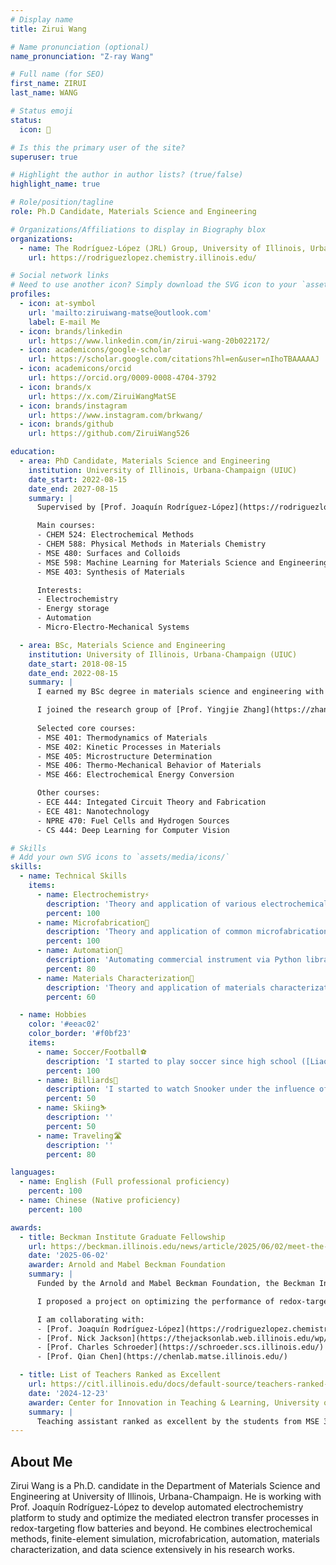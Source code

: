 ```yaml
---
# Display name
title: Zirui Wang

# Name pronunciation (optional)
name_pronunciation: "Z-ray Wang"

# Full name (for SEO)
first_name: ZIRUI
last_name: WANG

# Status emoji
status:
  icon: 🦈

# Is this the primary user of the site?
superuser: true

# Highlight the author in author lists? (true/false)
highlight_name: true

# Role/position/tagline
role: Ph.D Candidate, Materials Science and Engineering

# Organizations/Affiliations to display in Biography blox
organizations:
  - name: The Rodríguez-López (JRL) Group, University of Illinois, Urbana-Champaign
    url: https://rodriguezlopez.chemistry.illinois.edu/

# Social network links
# Need to use another icon? Simply download the SVG icon to your `assets/media/icons/` folder.
profiles:
  - icon: at-symbol
    url: 'mailto:ziruiwang-matse@outlook.com'
    label: E-mail Me
  - icon: brands/linkedin
    url: https://www.linkedin.com/in/zirui-wang-20b022172/
  - icon: academicons/google-scholar
    url: https://scholar.google.com/citations?hl=en&user=nIhoTBAAAAAJ
  - icon: academicons/orcid
    url: https://orcid.org/0009-0008-4704-3792
  - icon: brands/x
    url: https://x.com/ZiruiWangMatSE
  - icon: brands/instagram
    url: https://www.instagram.com/brkwang/
  - icon: brands/github
    url: https://github.com/ZiruiWang526

education:
  - area: PhD Candidate, Materials Science and Engineering
    institution: University of Illinois, Urbana-Champaign (UIUC)
    date_start: 2022-08-15
    date_end: 2027-08-15
    summary: |
      Supervised by [Prof. Joaquín Rodríguez-López](https://rodriguezlopez.chemistry.illinois.edu/), I'm working on automated, high-throughput electrochemical characterization of energy storage materials for redox-flow batteries and beyond. I combine electrochemical methods, automation, micro- and nano-fabrication, finite-element analysis, and data science in my research works.

      Main courses:
      - CHEM 524: Electrochemical Methods
      - CHEM 588: Physical Methods in Materials Chemistry
      - MSE 480: Surfaces and Colloids
      - MSE 598: Machine Learning for Materials Science and Engineering
      - MSE 403: Synthesis of Materials

      Interests:
      - Electrochemistry 
      - Energy storage
      - Automation
      - Micro-Electro-Mechanical Systems

  - area: BSc, Materials Science and Engineering
    institution: University of Illinois, Urbana-Champaign (UIUC)
    date_start: 2018-08-15
    date_end: 2022-08-15
    summary: |
      I earned my BSc degree in materials science and engineering with high honor. I also held a declared minor in electrical engineering. My focus area was microelectronics and electronic properties of semiconducting materials.

      I joined the research group of [Prof. Yingjie Zhang](https://zhang.matse.illinois.edu/) as an undergraduate researcher in the summer of 2021. I worked on developing an encoder-decoder convolutional neural network for nanoscale surface profiling with enhanced precision. This work has been published in [Nano Letters](https://doi.org/10.1021/acs.nanolett.3c04712) and was selected as the journal cover. This experience offered me much more than a publication, but my interest in research, and was part of the reason why I decided to pursue a Ph.D. degree. I not only learned the principle of convolutional neural network, which is something I had very little experience with when I started the project, but also managed to apply the knowledge to tackle scientific problems.
      
      Selected core courses:
      - MSE 401: Thermodynamics of Materials
      - MSE 402: Kinetic Processes in Materials
      - MSE 405: Microstructure Determination
      - MSE 406: Thermo-Mechanical Behavior of Materials
      - MSE 466: Electrochemical Energy Conversion

      Other courses:
      - ECE 444: Integated Circuit Theory and Fabrication
      - ECE 481: Nanotechnology
      - NPRE 470: Fuel Cells and Hydrogen Sources
      - CS 444: Deep Learning for Computer Vision

# Skills
# Add your own SVG icons to `assets/media/icons/`
skills:
  - name: Technical Skills
    items:
      - name: Electrochemistry⚡
        description: 'Theory and application of various electrochemical methods such as cyclic voltammetry (CV), chronoamperometry, bulk electrolysis, etc. Finite-element simulations of electrochemical processes via COMSOL multiphysics'
        percent: 100
      - name: Microfabrication🧷
        description: 'Theory and application of common microfabrication processes such as computer-aided design, photolithography, physical vapor deposition, chemical vapor deposition, dry etch, wet etch, wafer bonding, and device packaging.'
        percent: 100
      - name: Automation🤖
        description: 'Automating commercial instrument via Python libraries. Hardware control via microcontrollers such as Arduino and Raspberry pi.'
        percent: 80
      - name: Materials Characterization🔎
        description: 'Theory and application of materials characterization methods such as Raman spectroscopy, scanning electron microscopy, and atomic force microscopy.'
        percent: 60

  - name: Hobbies
    color: '#eeac02'
    color_border: '#f0bf23'
    items:
      - name: Soccer/Football⚽
        description: 'I started to play soccer since high school ([Liaoning Province Shiyan High School](https://www.lnsyzx.cn/)) and was part of the club soccer team. I am currently in a Chinese student-organized soccer team of UIUC, CFA, also a part of the student organization under the same name. My position on the field is left back, and [Andrew Robertson](https://en.wikipedia.org/wiki/Andy_Robertson) is my idol. I am also an avid supporter of [Liverpool Football Club](https://www.liverpoolfc.com/), also known as "[the KOP](https://en.wikipedia.org/wiki/Anfield)." The motto of Liverpool Football Club, "You will never walk alone" always motivates me.'
        percent: 100
      - name: Billiards🎱
        description: 'I started to watch Snooker under the influence of my dad since elementary school. I enjoy watching the games of [Neil Robertson](https://en.wikipedia.org/wiki/Neil_Robertson), [Mark Selby](https://en.wikipedia.org/wiki/Mark_Selby), and [John Higgins](https://en.wikipedia.org/wiki/John_Higgins).'
        percent: 50
      - name: Skiing⛷️
        description: ''
        percent: 50
      - name: Traveling🛣️
        description: ''
        percent: 80

languages:
  - name: English (Full professional proficiency)
    percent: 100
  - name: Chinese (Native proficiency)
    percent: 100

awards:
  - title: Beckman Institute Graduate Fellowship
    url: https://beckman.illinois.edu/news/article/2025/06/02/meet-the-2025-beckman-institute-graduate-fellows
    date: '2025-06-02'
    awarder: Arnold and Mabel Beckman Foundation
    summary: |
      Funded by the Arnold and Mabel Beckman Foundation, the Beckman Institute Graduate Fellowship supports M.A., M.S., or Ph.D.-level students conducting interdisciplinary research.

      I proposed a project on optimizing the performance of redox-targeting flow batteries, guided by an automated electrochemistry platform and Bayesian optimization.

      I am collaborating with:
      - [Prof. Joaquín Rodríguez-López](https://rodriguezlopez.chemistry.illinois.edu/)
      - [Prof. Nick Jackson](https://thejacksonlab.web.illinois.edu/wp/)
      - [Prof. Charles Schroeder](https://schroeder.scs.illinois.edu/)
      - [Prof. Qian Chen](https://chenlab.matse.illinois.edu/)

  - title: List of Teachers Ranked as Excellent
    url: https://citl.illinois.edu/docs/default-source/teachers-ranked-as-excellent/tre-2024-fall.pdf
    date: '2024-12-23'
    awarder: Center for Innovation in Teaching & Learning, University of Illinois, Urbana-Champaign
    summary: |
      Teaching assistant ranked as excellent by the students from MSE 307 (Materials Laboratory)
---
```


## About Me

Zirui Wang is a Ph.D. candidate in the Department of Materials Science and Engineering at University of Illinois, Urbana-Champaign. He is working with Prof. Joaquín Rodríguez-López to develop automated electrochemistry platform to study and optimize the mediated electron transfer processes in redox-targeting flow batteries and beyond. He combines electrochemical methods, finite-element simulation, microfabrication, automation, materials characterization, and data science extensively in his research works.
